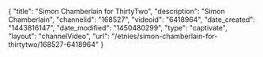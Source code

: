 {
    "title": "Simon Chamberlain for ThirtyTwo",
    "description": "Simon Chamberlain",
    "channelid": "168527",
    "videoid": "6418964",
    "date_created": "1443816147",
    "date_modified": "1450480299",
    "type": "captivate",
    "layout": "channelVideo",
    "url": "\/etnies\/simon-chamberlain-for-thirtytwo\/168527-6418964"
}